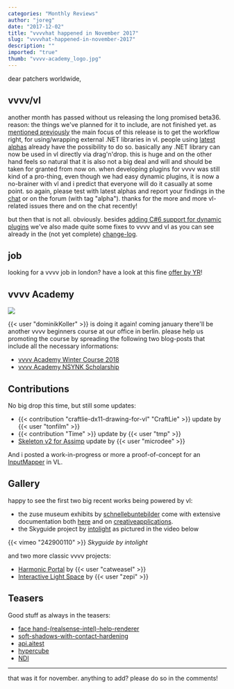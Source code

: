 ```yaml
---
categories: "Monthly Reviews"
author: "joreg"
date: "2017-12-02"
title: "vvvvhat happened in November 2017"
slug: "vvvvhat-happened-in-november-2017"
description: ""
imported: "true"
thumb: "vvvv-academy_logo.jpg"
---
```



dear patchers worldwide,

## vvvv/vl

another month has passed without us releasing the long promised beta36. reason: the things we've planned for it to include, are not finished yet. as [mentioned previously](/blog/2017/vvvvhat-happened-in-october-2017) the main focus of this release is to get the workflow right, for using/wrapping external .NET libraries in vl. people using [latest alphas](https://vvvv.org/downloads/previews) already have the possibility to do so. basically any .NET library can now be used in vl directly via drag'n'drop. this is huge and on the other hand feels so natural that it is also not a big deal and will and should be taken for granted from now on. when developing plugins for vvvv was still kind of a pro-thing, even though we had easy dynamic plugins, it is now a no-brainer with vl and i predict that everyone will do it casually at some point. so again, please test with latest alphas and report your findings in the [chat](https://betadocs.vvvv.org/chat.html) or on the forum (with tag "alpha"). thanks for the more and more vl-related issues there and on the chat recently!

but then that is not all. obviously. besides [adding C#6 support for dynamic plugins](/blog/2017/c6-compiler-for-dynamic-plugins) we've also made quite some fixes to vvvv and vl as you can see already in the (not yet complete) [change-log](https://betadocs.vvvv.org/changelog/index.html).

## job

looking for a vvvv job in london? have a look at this fine [offer by YR](https://discourse.vvvv.org/t/full-time-vvvv-developer-fun-and-creative-apps/15865)!

## vvvv Academy

![](vvvv-academy_logo.jpg) 

{{< user "dominikKoller" >}} is doing it again! coming january there'll be another vvvv beginners course at our office in berlin. please help us promoting the course by spreading the following two blog-posts that include all the necessary informations:
* [vvvv Academy Winter Course 2018](/blog/2017/vvvv-academy-winter-course-2018)
* [vvvv Academy NSYNK Scholarship](/blog/2017/vvvv-academy-nsynk-scholarship)

## Contributions

No big drop this time, but still some updates:
* {{< contribution "craftlie-dx11-drawing-for-vl" "CraftLie" >}} update by {{< user "tonfilm" >}}
* {{< contribution "Time" >}} update by {{< user "tmp" >}}
* [Skeleton v2 for Assimp](/blog/skeleton-v2-for-assimp-too) update by {{< user "microdee" >}}

And i posted a work-in-progress or more a proof-of-concept for an [InputMapper](https://discourse.vvvv.org/t/inputmapper/15876/1) in VL.

## Gallery

happy to see the first two big recent works being powered by vl:
* the zuse museum exhibits by [schnellebuntebilder](https://vvvv.org/businesses/schnellebuntebilder) come with extensive documentation both [here](/blog/zuse) and on [creativeapplications](http://www.creativeapplications.net/vvvv/konrad-zuse-and-the-origins-of-the-modern-computer-zuse-computer-museum). 
* the Skyguide project by [intolight](https://vvvv.org/businesses/intolight) as pictured in the video below

{{< vimeo "242900110" >}}
*Skyguide by intolight*

and two more classic vvvv projects:
* [Harmonic Portal](/blog/harmonic-portal) by {{< user "catweasel" >}}
* [Interactive Light Space](/blog/interactive-light-space-at-iaa-2017) by {{< user "zepi" >}}

## Teasers

Good stuff as always in the teasers:
* [face hand-(realsense-intel)-help-renderer](/blog/face%20hand-(realsense-intel)-help-renderer)
* [soft-shadows-with-contact-hardening](/blog/soft-shadows-with-contact-hardening)
* [api.aitest](/blog/api.aitest)
* [hypercube](/blog/hypercube)
* [NDI](https://twitter.com/vvvv_jp/status/936256745839587329)

--- 

that was it for november. anything to add? please do so in the comments!